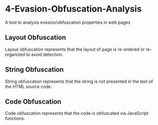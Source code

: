 # 4-Evasion-Obfuscation-Analysis
A tool to analysis evasion/obfuscation properties in web pages 

## Layout Obfuscation

Layout obfuscation represents that the layout of page is re-ordered or re-organized to avoid detection.

## String Obfuscation

String obfuscation represents that the string is not presented in the text of the HTML source code.

## Code Obfuscation

Code obfuscation represents that the code is obfuscated via JavaScript functions.
